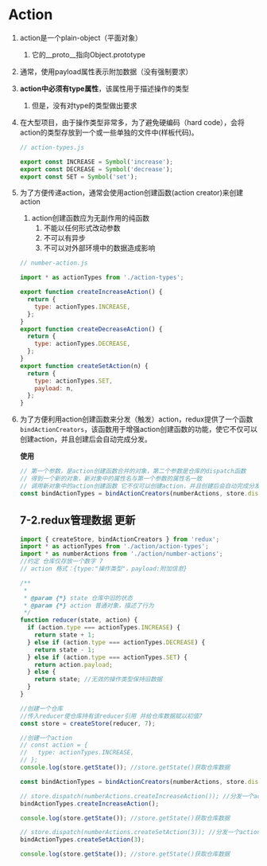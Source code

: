 # Action

1. action是一个plain-object（平面对象）
   1. 它的__proto__指向Object.prototype

2. 通常，使用payload属性表示附加数据（没有强制要求）

3. **action中必须有type属性**，该属性用于描述操作的类型

   1. 但是，没有对type的类型做出要求

4. 在大型项目，由于操作类型非常多，为了避免硬编码（hard code），会将action的类型存放到一个或一些单独的文件中(样板代码)。

   ```js
   // action-types.js
   
   export const INCREASE = Symbol('increase');
   export const DECREASE = Symbol('decrease');
   export const SET = Symbol('set');
   ```

5. 为了方便传递action，通常会使用action创建函数(action creator)来创建action
   1. action创建函数应为无副作用的纯函数
      1. 不能以任何形式改动参数
      2. 不可以有异步
      3. 不可以对外部环境中的数据造成影响

   ```js
   // number-action.js
   
   import * as actionTypes from './action-types';
   
   export function createIncreaseAction() {
     return {
       type: actionTypes.INCREASE,
     };
   }
   export function createDecreaseAction() {
     return {
       type: actionTypes.DECREASE,
     };
   }
   export function createSetAction(n) {
     return {
       type: actionTypes.SET,
       payload: n,
     };
   }
   ```

6. 为了方便利用action创建函数来分发（触发）action，redux提供了一个函数```bindActionCreators```，该函数用于增强action创建函数的功能，使它不仅可以创建action，并且创建后会自动完成分发。

   **使用**

   ```js
   // 第一个参数，是action创建函数合并的对象，第二个参数是仓库的dispatch函数
   // 得到一个新的对象，新对象中的属性名与第一个参数的属性名一致
   // 调用新对象中的action创建函数 它不仅可以创建action，并且创建后会自动完成分发。
   const bindActionTypes = bindActionCreators(numberActions, store.dispatch);
   ```

   ## 7-2.redux管理数据 更新

   ```js
   import { createStore, bindActionCreators } from 'redux';
   import * as actionTypes from './action/action-types';
   import * as numberActions from './action/number-actions';
   //约定 仓库仅存放一个数字 7
   // action 格式：{type:"操作类型"，payload:附加信息}
   
   /**
    *
    * @param {*} state 仓库中旧的状态
    * @param {*} action 普通对象，描述了行为
    */
   function reducer(state, action) {
     if (action.type === actionTypes.INCREASE) {
       return state + 1;
     } else if (action.type === actionTypes.DECREASE) {
       return state - 1;
     } else if (action.type === actionTypes.SET) {
       return action.payload;
     } else {
       return state; //无效的操作类型保持旧数据
     }
   }
   
   //创建一个仓库
   //传入reducer使仓库持有该reducer引用 并给仓库数据赋以初值7
   const store = createStore(reducer, 7);
   
   //创建一个action
   // const action = {
   //   type: actionTypes.INCREASE,
   // };
   console.log(store.getState()); //store.getState()获取仓库数据
   
   const bindActionTypes = bindActionCreators(numberActions, store.dispatch);
   
   // store.dispatch(numberActions.createIncreaseAction()); //分发一个action
   bindActionTypes.createIncreaseAction();
   
   console.log(store.getState()); //store.getState()获取仓库数据
   
   // store.dispatch(numberActions.createSetAction(3)); //分发一个action
   bindActionTypes.createSetAction(3);
   
   console.log(store.getState()); //store.getState()获取仓库数据
   ```

   